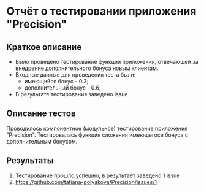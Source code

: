 # Отчёт о тестировании приложения "Precision"

## Краткое описание

* Было проведено тестирование функции приложения, отвечающей за внедрение дополнительного бонуса новым клиентам. 
* Входные данные для проведения теста были:
  * имеющийся бонус - 0.3;
  * дополнительный бонус - 0.6;
* В результате тестирования заведено issue

## Описание тестов

Проводилось компонентное (модульное) тестирование приложения "Precision". Тестировалась функция сложения имеющегося бонуса с дополнительным бонусом.

## Результаты

1. Тестирование прошло успешно, в результает заведено 1 issue
2. https://github.com/tatiana-polyakova/Precision/issues/1